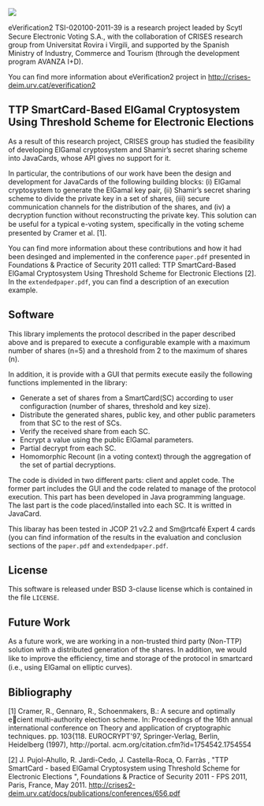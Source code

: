 <img src="https://raw.github.com/CRISES-URV/eVerification-2/master/figures/logoeverification2.png" />

eVeriﬁcation2 TSI-020100-2011-39 is a research project leaded by Scytl Secure Electronic Voting S.A.,
with the collaboration of CRISES research group from Universitat Rovira i Virgili, and supported by 
the Spanish Ministry of Industry, Commerce and Tourism (through the development program AVANZA I+D).

You can find more information about eVerification2 project in http://crises-deim.urv.cat/everification2

TTP SmartCard-Based ElGamal Cryptosystem Using Threshold Scheme for Electronic Elections
----------------------------------------------------------------------------------------

As a result of this research project, CRISES group has studied the feasibility of developing ElGamal 
cryptosystem and Shamir’s secret sharing scheme into JavaCards, whose API gives no support for it.

In particular, the contributions of our work have been the design and development for JavaCards of
the following building blocks: (i) ElGamal cryptosystem to generate the ElGamal key pair, (ii) Shamir’s 
secret sharing scheme to divide the private key in a set of shares, (iii) secure communication channels 
for the distribution of the shares, and (iv) a decryption function without reconstructing the private key. 
This solution can be useful for a typical e-voting system, speciﬁcally in the voting scheme presented by 
Cramer et al. [1].

You can find more information about these contributions and how it had been desinged and implemented in the 
conference `paper.pdf` presented in Foundations & Practice of Security 2011 called: TTP SmartCard-Based ElGamal 
Cryptosystem Using Threshold Scheme for Electronic Elections [2]. In the `extendedpaper.pdf`, you can find a 
description of an execution example.


Software
--------

This library implements the protocol described in the paper described above and is prepared to execute a 
configurable example with a maximum number of shares (n=5) and a threshold from 2 to the maximum of shares (n).

In addition, it is provide with a GUI that permits execute easily the following functions implemented in the library:
- Generate a set of shares from a SmartCard(SC) according to user configuraction (number of shares, threshold and key size).
- Distribute the generated shares, public key, and other public parameters from that SC to the rest of SCs.
- Verify the received share from each SC. 
- Encrypt a value using the public ElGamal parameters.
- Partial decrypt from each SC.
- Homomorphic Recount (in a voting context) through the aggregation of the set of partial decryptions.

The code is divided in two different parts: client and applet code.
The former part includes the GUI and the code related to manage of the protocol execution. This part has been developed
in Java programming language.
The last part is the code placed/installed into each SC. It is writted in JavaCard.

This libaray has been tested in JCOP 21 v2.2 and Sm@rtcafé Expert 4 cards (you can find information of the results in
the evaluation and conclusion sections of the `paper.pdf` and `extendedpaper.pdf`.


License
-------

This software is released under BSD 3-clause license which is contained in the file `LICENSE`.


Future Work
-----------

As a future work, we are working in a non-trusted third party (Non-TTP)
solution with a distributed generation of the shares. In addition, we would like
to improve the eﬃciency, time and storage of the protocol in smartcard (i.e.,
using ElGamal on elliptic curves).


Bibliography
------------
[1] Cramer, R., Gennaro, R., Schoenmakers, B.: A secure and optimally ecient
multi-authority election scheme. In: Proceedings of the 16th annual international
conference on Theory and application of cryptographic techniques. pp. 103{118.
EUROCRYPT'97, Springer-Verlag, Berlin, Heidelberg (1997), http://portal.
acm.org/citation.cfm?id=1754542.1754554

[2] J. Pujol-Ahullo, R. Jardi-Cedo, J. Castella-Roca, O. Farràs , 
"TTP SmartCard - based ElGamal Cryptosystem using Threshold Scheme for Electronic Elections ", 
Foundations & Practice of Security 2011 - FPS 2011, Paris, France, May 2011. 
http://crises2-deim.urv.cat/docs/publications/conferences/656.pdf

